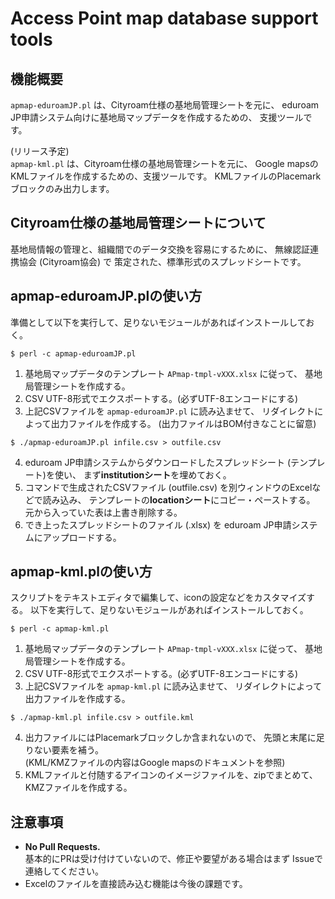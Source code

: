 # Access Point map database support tools 

## 機能概要
`apmap-eduroamJP.pl` は、Cityroam仕様の基地局管理シートを元に、
eduroam JP申請システム向けに基地局マップデータを作成するための、
支援ツールです。

(リリース予定)  
`apmap-kml.pl` は、Cityroam仕様の基地局管理シートを元に、
Google mapsのKMLファイルを作成するための、支援ツールです。
KMLファイルのPlacemarkブロックのみ出力します。

## Cityroam仕様の基地局管理シートについて
基地局情報の管理と、組織間でのデータ交換を容易にするために、
無線認証連携協会 (Cityroam協会) で
策定された、標準形式のスプレッドシートです。

## apmap-eduroamJP.plの使い方
準備として以下を実行して、足りないモジュールがあればインストールしておく。
```
$ perl -c apmap-eduroamJP.pl
```

1. 基地局マップデータのテンプレート `APmap-tmpl-vXXX.xlsx` に従って、
基地局管理シートを作成する。
2. CSV UTF-8形式でエクスポートする。(必ずUTF-8エンコードにする)
3. 上記CSVファイルを `apmap-eduroamJP.pl` に読み込ませて、
リダイレクトによって出力ファイルを作成する。
(出力ファイルはBOM付きなことに留意)
```
$ ./apmap-eduroamJP.pl infile.csv > outfile.csv
```
4. eduroam JP申請システムからダウンロードしたスプレッドシート
(テンプレート)を使い、
まず**institutionシート**を埋めておく。
5. コマンドで生成されたCSVファイル (outfile.csv) 
を別ウィンドウのExcelなどで読み込み、
テンプレートの**locationシート**にコピー・ペーストする。
元から入っていた表は上書き削除する。
6. でき上ったスプレッドシートのファイル (.xlsx) を
eduroam JP申請システムにアップロードする。

## apmap-kml.plの使い方
スクリプトをテキストエディタで編集して、iconの設定などをカスタマイズする。
以下を実行して、足りないモジュールがあればインストールしておく。
```
$ perl -c apmap-kml.pl
```
1. 基地局マップデータのテンプレート `APmap-tmpl-vXXX.xlsx` に従って、
基地局管理シートを作成する。
2. CSV UTF-8形式でエクスポートする。(必ずUTF-8エンコードにする)
3. 上記CSVファイルを `apmap-kml.pl` に読み込ませて、
リダイレクトによって出力ファイルを作成する。
```
$ ./apmap-kml.pl infile.csv > outfile.kml
```
4. 出力ファイルにはPlacemarkブロックしか含まれないので、
先頭と末尾に足りない要素を補う。  
(KML/KMZファイルの内容はGoogle mapsのドキュメントを参照)
5. KMLファイルと付随するアイコンのイメージファイルを、zipでまとめて、
KMZファイルを作成する。  

## 注意事項
- **No Pull Requests.**  
基本的にPRは受け付けていないので、修正や要望がある場合はまず
Issueで連絡してください。
- Excelのファイルを直接読み込む機能は今後の課題です。


